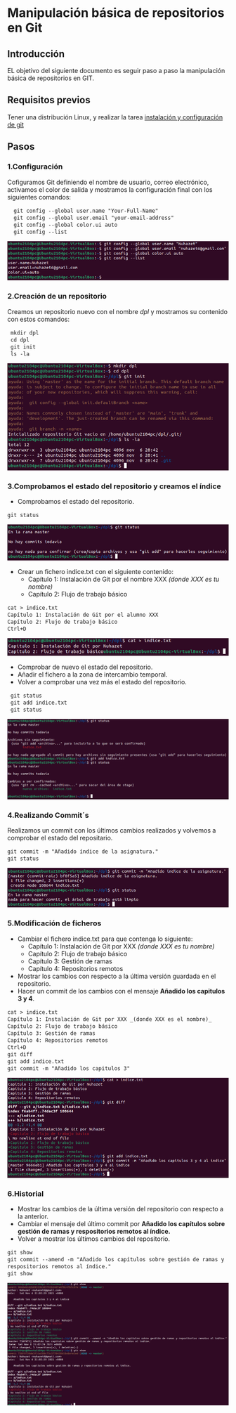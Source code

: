 # Manipulación básica de repositorios en Git

## Introducción

EL objetivo del siguiente documento es seguir paso a paso la manipulación básica de repositorios en GIT.

## Requisitos previos

 Tener una distribución Linux, y realizar la tarea [instalación y configuración de git](../instalación-git.md)  


## Pasos

### 1.Configuración

 Cofiguramos Git definiendo el nombre de usuario, correo electrónico, activamos el color de salida y mostramos la configuración final con los siguientes comandos:

```
  git config --global user.name "Your-Full-Name"
  git config --global user.email "your-email-address"
  git config --global color.ui auto
  git config --list
```
<img src="Imágenes/1.png" alt="Imagen 1">

### 2.Creación de un repositorio

 Creamos un repositorio nuevo con el nombre _dpl_ y mostramos su contenido con estos comandos:

```
 mkdir dpl
 cd dpl
 git init
 ls -la
 ```
 <img src="Imágenes/2.png" alt="Imagen 2">

### 3.Comprobamos el estado del repositorio y creamos el índice

 - Comprobamos el estado del repositorio.

 ```
 git status
 ```
 <img src="Imágenes/3.png" alt="Imagen 3">

 - Crear un fichero indice.txt con el siguiente contenido:
   - Capítulo 1: Instalación de Git por el nombre XXX _(donde XXX es tu nombre)_
   - Capítulo 2: Flujo de trabajo básico
```
cat > indice.txt
Capítulo 1: Instalación de Git por el alumno XXX
Capítulo 2: Flujo de trabajo básico
Ctrl+D
```
<img src="Imágenes/4.png" alt="Imagen 4">
  
 - Comprobar de nuevo el estado del repositorio.
 - Añadir el fichero a la zona de intercambio temporal.
 - Volver a comprobar una vez más el estado del repositorio.

```
 git status
 git add indice.txt
 git status
```
 <img src="Imágenes/5.png" alt="Imagen 5">


### 4.Realizando Commit´s

 Realizamos un commit con los últimos cambios realizados y volvemos a comprobar el estado del repositario.

```
git commit -m "Añadido índice de la asignatura."
git status
```
 <img src="Imágenes/6.png" alt="Imagen 6">


### 5.Modificación de ficheros

 - Cambiar el fichero indice.txt para que contenga lo siguiente:
   - Capítulo 1: Instalación de Git por XXX _(donde XXX es tu nombre)_
   - Capítulo 2: Flujo de trabajo básico
   - Capítulo 3: Gestión de ramas
   - Capítulo 4: Repositorios remotos
 - Mostrar los cambios con respecto a la última versión guardada en el repositorio.
 - Hacer un commit de los cambios con el mensaje __Añadido los capitulos 3 y 4__.

```
cat > indice.txt
Capítulo 1: Instalación de Git por XXX _(donde XXX es el nombre)_
Capítulo 2: Flujo de trabajo básico
Capítulo 3: Gestión de ramas
Capítulo 4: Repositorios remotos
Ctrl+D
git diff
git add indice.txt
git commit -m "Añadido los capitulos 3"
```
 <img src="Imágenes/7.png" alt="Imagen 7">


### 6.Historial

 - Mostrar los cambios de la última versión del repositorio con respecto a la anterior.
 - Cambiar el mensaje del último commit por __Añadido los capítulos sobre gestión de ramas y respositorios remotos al índice.__
 - Volver a mostrar los últimos cambios del repositorio.

```
git show
git commit --amend -m "Añadido los capítulos sobre gestión de ramas y respositorios remotos al índice."
git show
```
 <img src="Imágenes/8.png" alt="Imagen 8">
